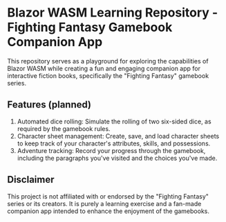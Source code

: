 # Blazor WASM Learning Repository - Fighting Fantasy Gamebook Companion App

This repository serves as a playground for exploring the capabilities of Blazor WASM while creating a fun and engaging companion app for interactive fiction books, specifically the "Fighting Fantasy" gamebook series.

## Features (planned)

1. Automated dice rolling: Simulate the rolling of two six-sided dice, as required by the gamebook rules.
2. Character sheet management: Create, save, and load character sheets to keep track of your character's attributes, skills, and possessions.
3. Adventure tracking: Record your progress through the gamebook, including the paragraphs you've visited and the choices you've made.

## Disclaimer

This project is not affiliated with or endorsed by the "Fighting Fantasy" series or its creators. It is purely a learning exercise and a fan-made companion app intended to enhance the enjoyment of the gamebooks.
